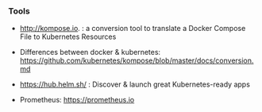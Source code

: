 ### Tools

- http://kompose.io. : a conversion tool to translate a Docker Compose File to Kubernetes Resources 

- Differences between docker & kubernetes: https://github.com/kubernetes/kompose/blob/master/docs/conversion.md

- https://hub.helm.sh/ : Discover & launch great Kubernetes-ready apps

- Prometheus: https://prometheus.io
